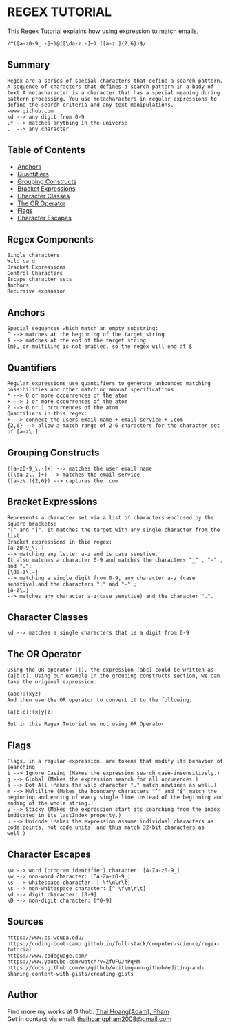 # REGEX TUTORIAL

This Regex Tutorial explains how using expression to match emails.
```
/^([a-z0-9_.-]+)@([\da-z.-]+).([a-z.]{2,6})$/
```
## Summary
```
Regex are a series of special characters that define a search pattern. A sequence of characters that defines a search pattern in a body of text A metacharacter is a character that has a special meaning during pattern processing. You use metacharacters in regular expressions to define the search criteria and any text manipulations.
-www.github.com
\d --> any digit from 0-9 
.* --> matches anything in the universe
.  --> any character
```
## Table of Contents

- [Anchors](#anchors)
- [Quantifiers](#quantifiers)
- [Grouping Constructs](#grouping-constructs)
- [Bracket Expressions](#bracket-expressions)
- [Character Classes](#character-classes)
- [The OR Operator](#the-or-operator)
- [Flags](#flags)
- [Character Escapes](#character-escapes)

## Regex Components
```
Single characters
Wild card
Bracket Expressions
Control Characters
Escape character sets
Anchors
Recursive expansion
```
## Anchors
```
Special sequences which match an empty substring:
^ --> matches at the beginning of the target string
$ --> matches at the end of the target string
(m), or multiline is not enabled, so the regex will end at $
```
## Quantifiers
```
Regular expressions use quantifiers to generate unbounded matching possibilities and other matching amount specifications
* --> 0 or more occurrences of the atom
+ --> 1 or more occurrences of the atom
? --> 0 or 1 occurrences of the atom
Quantifiers in this regex:
+ --> connect the users email name + email service + .com
{2,6} --> allow a match range of 2-6 characters for the character set of [a-z\.]
```
## Grouping Constructs
```
([a-z0-9_\.-]+) --> matches the user email name
([\da-z\.-]+) --> matches the email service
([a-z\.]{2,6}) --> captures the .com
```
## Bracket Expressions
```
Represents a character set via a list of characters enclosed by the square brackets:
"[" and "]". It matches the target with any single character from the list.
Bracket expressions in thie regex:
[a-z0-9_\.-]
--> matching any letter a-z and is case senstive.
It also matches a character 0-9 and matches the characters "_" , "-" , and "."; 
[\da-z\.-]
--> matching a single digit from 0-9, any character a-z (case senstive),and the characters "." and "-".; 
[a-z\.]
--> matches any character a-z(case senstive) and the character ".".
```
## Character Classes
```
\d --> matches a single characters that is a digit from 0-9
```
## The OR Operator
```
Using the OR operator (|), the expression [abc] could be written as (a|b|c). Using our example in the grouping constructs section, we can take the original expression:

(abc):(xyz)
And then use the OR operator to convert it to the following:

(a|b|c):(x|y|z)

But in this Regex Tutorial we not using OR Operator
```
## Flags
```
Flags, in a regular expression, are tokens that modify its behavior of searching
i --> Ignore Casing (Makes the expression search case-insensitively.)
g --> Global (Makes the expression search for all occurences.)
s --> Dot All (Makes the wild character "." match newlines as well.)
m --> Multiline (Makes the boundary characters "^" and "$" match the beginning and ending of every single line instead of the beginning and ending of the whole string.)
y --> Sticky (Makes the expression start its searching from the index indicated in its lastIndex property.)
u --> Unicode (Makes the expression assume individual characters as code points, not code units, and thus match 32-bit characters as well.)
```
## Character Escapes
```
\w --> word (program identifier) character: [A-Za-z0-9_]
\w --> non-word character: [^A-Za-z0-9_]
\s --> whitespace character: [ \f\n\r\t]
\s --> non-whitespace character: [^ \f\n\r\t]
\d --> digit character: [0-9]
\D --> non-digit character: [^0-9]
```
## Sources
```
https://www.cs.wcupa.edu/
https://coding-boot-camp.github.io/full-stack/computer-science/regex-tutorial
https://www.codeguage.com/
https://www.youtube.com/watch?v=ZfQFUJhPqMM
https://docs.github.com/en/github/writing-on-github/editing-and-sharing-content-with-gists/creating-gists
```
## Author

Find more my works at Github: 
[Thai Hoang(Adam), Pham](https://github.com/ThiHoangPham)
</br>
Get in contact via email: thaihoangpham2008@gmail.com